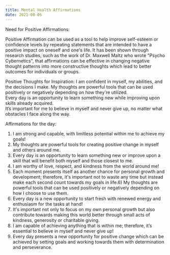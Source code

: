```yaml
---
title: Mental Health Affirmations
date: 2021-08-05
---
```


Need for Positive Affirmations:  

Positive Affirmation can be used as a tool to help improve self-esteem or confidence levels by repeating statements that are intended to have a positive impact on oneself and one's life. It has been shown through research studies, such as the work of Dr. Maxwell Maltz who wrote "Psycho Cybernetics", that affirmations can be effective in changing negative thought patterns into more constructive thoughts which lead to better outcomes for individuals or groups.

Positive Thoughts for Inspiration:
I am confident in myself, my abilities, and the decisions I make. 
My thoughts are powerful tools that can be used positively or negatively depending on how they're utilized.  
Every day is an opportunity to learn something new while improving upon skills already acquired.   
It’s important for me to believe in myself and never give up, no matter what obstacles I face along the way. 

Affirmations for the day:

1) I am strong and capable, with limitless potential within me to achieve my goals! 
2) My thoughts are powerful tools for creating positive change in myself and others around me.
3) Every day is an opportunity to learn something new or improve upon a skill that will benefit both myself and those closest to me.
4) I am worthy of love, respect, and kindness from the world around me!
5) Each moment presents itself as another chance for personal growth and development; therefore, it's important not to waste any time but instead make each second count towards my goals in life.6) My thoughts are powerful tools that can be used positively or negatively depending on how I choose to use them.
7) Every day is a new opportunity to start fresh with renewed energy and enthusiasm for the tasks at hand!
8) It's important not only to focus on my own personal growth but also contribute towards making this world better through small acts of kindness, generosity or charitable giving.
9) I am capable of achieving anything that is within me; therefore, it’s essential to believe in myself and never give up!
10) Every day presents a new opportunity for positive change which can be achieved by setting goals and working towards them with determination and perseverance.


